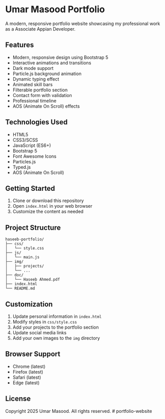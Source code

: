 # Umar Masood Portfolio

A modern, responsive portfolio website showcasing my professional work as a Associate Appian Developer.

## Features

- Modern, responsive design using Bootstrap 5
- Interactive animations and transitions
- Dark mode support
- Particle.js background animation
- Dynamic typing effect
- Animated skill bars
- Filterable portfolio section
- Contact form with validation
- Professional timeline
- AOS (Animate On Scroll) effects

## Technologies Used

- HTML5
- CSS3/SCSS
- JavaScript (ES6+)
- Bootstrap 5
- Font Awesome Icons
- Particles.js
- Typed.js
- AOS (Animate On Scroll)

## Getting Started

1. Clone or download this repository
2. Open `index.html` in your web browser
3. Customize the content as needed

## Project Structure

```
haseeb-portfolio/
├── css/
│   └── style.css
├── js/
│   └── main.js
├── img/
│   ├── projects/
│   └── ...
├── doc/
│   └── Haseeb Ahmed.pdf
├── index.html
└── README.md
```

## Customization

1. Update personal information in `index.html`
2. Modify styles in `css/style.css`
3. Add your projects to the portfolio section
4. Update social media links
5. Add your own images to the `img` directory

## Browser Support

- Chrome (latest)
- Firefox (latest)
- Safari (latest)
- Edge (latest)

## License

Copyright 2025 Umar Masood. All rights reserved.
#   p o r t f o l i o - w e b s i t e  
 